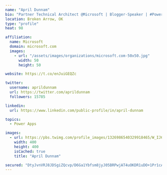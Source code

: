```yaml
---
name: "April Dunnam"
bio: "Partner Technical Architect @Microsoft | Blogger-Speaker | #PowerApps, #PowerAutomate, #Office365, #SharePoint | #WIT | #Karaoke Queen"
location: Broken Arrow, OK
type: "profile"
heat: 98

affiliation:
  name: Microsoft
  domain: microsoft.com
  images:
    - url: "/assets/images/organizations/microsoft.com-50x50.jpg"
      width: 50
      height: 50

website: https://t.co/enJuiGEQZc

twitter:
  username: aprildunnam
  url: https://twitter.com/aprildunnam
  followers: 15785

linkedin:
  url: https://www.linkedin.com/public-profile/in/april-dunnam

topics:
  - Power Apps

images:
  - url: https://pbs.twimg.com/profile_images/1326986540329918465/W_IJ6Ih2_400x400.jpg
    width: 400
    height: 400
    isCached: true
    title: "April Dunnam"

secured: "DtyJvnVRJ8JDSgiZQcvp/D6Ga1Ybfsm8jyJ05BRPwjAT4uOKDR1uDO+1Pr1cAWDo/2EmnUHnfJfyYfmzJgdCijtlMv0ZLRGpmGR6IbkfjuMCaj7eQ4pg0Ke/dRtdNYmYiRVEHaRsxBdqcTROn8U7wlnEeK5XBxDWqZ77JVRHw/tHq2mHkfLzVSD3jltI+8BpK1D7t18n0iCo18QRRyN0ylJf5uGUvi/+lBFFUNTOAL/fmbsoW2IuODMnd6lrfFb65UyNOQ4efcwwis63THXCoGCYOFKhODzYvkfhgTqMBqegm5xSeJ1KT/R00rSXjn0xQs50dyc49EiMwxBagCy4StfPjCLdUChLodSDC2piQ8k7/L9s5PsyCxfd6ZZ+cL/WNZ9JAR3gyCXLSQ3WAYFc7hZIbeH/AXgAFEwneq6DnMg=;vnmVCH5+UNbGcC2lifgtXA=="
---
```


